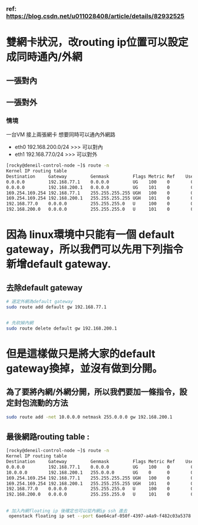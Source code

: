 ### ref: https://blog.csdn.net/u011028408/article/details/82932525

# 雙網卡狀況，改routing ip位置可以設定成同時通內/外網
## 一張對內
## 一張對外

### 情境
一台VM 接上兩張網卡 想要同時可以通內外網路
- eth0 192.168.200.0/24 >>>  可以對內
- eth1 192.168.77.0/24  >>>  可以對外

```bash
[rocky@deneil-control-node ~]$ route -n
Kernel IP routing table
Destination     Gateway         Genmask         Flags Metric Ref    Use Iface
0.0.0.0         192.168.77.1    0.0.0.0         UG    100    0        0 eth0
0.0.0.0         192.168.200.1   0.0.0.0         UG    101    0        0 eth1
169.254.169.254 192.168.77.1    255.255.255.255 UGH   100    0        0 eth0
169.254.169.254 192.168.200.1   255.255.255.255 UGH   101    0        0 eth1
192.168.77.0    0.0.0.0         255.255.255.0   U     100    0        0 eth0
192.168.200.0   0.0.0.0         255.255.255.0   U     101    0        0 eth1
```

# 因為 linux環境中只能有一個 default gateway，所以我們可以先用下列指令新增default gateway.

## 去除default gateway
```bash
# 選定外網為default gateway
sudo route add default gw 192.168.77.1


# 先砍掉內網
sudo route delete default gw 192.168.200.1
```
# 但是這樣做只是將大家的default gateway換掉，並沒有做到分開。


## 為了要將內網/外網分開，所以我們要加一條指令，設定封包流動的方法
```bash
sudo route add -net 10.0.0.0 netmask 255.0.0.0 gw 192.168.200.1
```

## 最後網路routing table :
```bash
[rocky@deneil-control-node ~]$ route -n
Kernel IP routing table
Destination     Gateway         Genmask         Flags Metric Ref    Use Iface
0.0.0.0         192.168.77.1    0.0.0.0         UG    100    0        0 eth0
10.0.0.0        192.168.200.1   255.0.0.0       UG    0      0        0 eth1
169.254.169.254 192.168.77.1    255.255.255.255 UGH   100    0        0 eth0
169.254.169.254 192.168.200.1   255.255.255.255 UGH   101    0        0 eth1
192.168.77.0    0.0.0.0         255.255.255.0   U     100    0        0 eth0
192.168.200.0   0.0.0.0         255.255.255.0   U     101    0        0 eth1
```


## 
```bash
# 加入內網floating ip 後確定也可以從內網ip ssh 進去
 openstack floating ip set --port 6ae64caf-050f-4397-a4a9-f482c03a5378 6ea8ec61-a3c8-4a0c-98c5-01b406032eee
```

